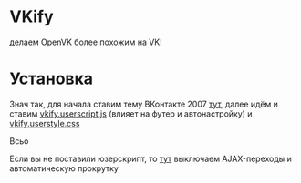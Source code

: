 # VKify
делаем OpenVK более похожим на VK!

# Установка
Знач так, для начала ставим тему ВКонтакте 2007 [тут](https://ovk.to/settings?act=interface), далее идём и ставим [vkify.userscript.js](https://raw.githubusercontent.com/koke228666/VKify/refs/heads/main/vkify.userscript.js) (влияет на футер и автонастройку) и [vkify.userstyle.css](https://raw.githubusercontent.com/koke228666/VKify/refs/heads/main/vkify.userstyle.css)

Всьо

Если вы не поставили юзерскрипт, то [тут](https://ovk.to/feed) выключаем AJAX-переходы и автоматическую прокрутку

